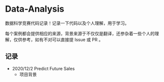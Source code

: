 # Data-Analysis

数据科学竞赛代码记录！记录一下代码以及个人理解，用于学习。

每个案例都会提供相应的来源，背景来源于不仅仅是翻译，还参杂着一些个人的理解，仅供参考，如有不对可以直接提 Issue 或 PR 。
## 记录

* 2020/12/2 Predict Future Sales  
  * 项目背景
